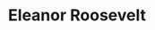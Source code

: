 ---
title: "Eleanor Roosevelt"
cc-type: person
hashtag: "eleanor-roosevelt"
born-on: 1884-10-11
died-on: 1962-11-07
related:
  - Franklin Delano Roosevelt
tags:
  - American
  - Activist
  - Writer
  - Human Being
  - dead at the moment
---